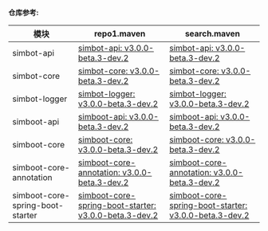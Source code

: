 **仓库参考:**

| **模块** | **repo1.maven** | **search.maven** |
|---------|-----------------|------------------|
| simbot-api | [simbot-api: v3.0.0-beta.3-dev.2](https://repo1.maven.org/maven2/love/forte/simbot/simbot-api/3.0.0-beta.3-dev.2) | [simbot-api: v3.0.0-beta.3-dev.2](https://search.maven.org/artifact/love.forte.simbot/simbot-api/3.0.0-beta.3-dev.2/jar)  |
| simbot-core | [simbot-core: v3.0.0-beta.3-dev.2](https://repo1.maven.org/maven2/love/forte/simbot/simbot-core/3.0.0-beta.3-dev.2) | [simbot-core: v3.0.0-beta.3-dev.2](https://search.maven.org/artifact/love.forte.simbot/simbot-core/3.0.0-beta.3-dev.2/jar)  |
| simbot-logger | [simbot-logger: v3.0.0-beta.3-dev.2](https://repo1.maven.org/maven2/love/forte/simbot/simbot-logger/3.0.0-beta.3-dev.2) | [simbot-logger: v3.0.0-beta.3-dev.2](https://search.maven.org/artifact/love.forte.simbot/simbot-logger/3.0.0-beta.3-dev.2/jar)  |
| simboot-api | [simboot-api: v3.0.0-beta.3-dev.2](https://repo1.maven.org/maven2/love/forte/simbot/boot/simboot-api/3.0.0-beta.3-dev.2) | [simboot-api: v3.0.0-beta.3-dev.2](https://search.maven.org/artifact/love.forte.simbot.boot/simboot-api/3.0.0-beta.3-dev.2/jar)  |
| simboot-core | [simboot-core: v3.0.0-beta.3-dev.2](https://repo1.maven.org/maven2/love/forte/simbot/boot/simboot-core/3.0.0-beta.3-dev.2) | [simboot-core: v3.0.0-beta.3-dev.2](https://search.maven.org/artifact/love.forte.simbot.boot/simboot-core/3.0.0-beta.3-dev.2/jar)  |
| simboot-core-annotation | [simboot-core-annotation: v3.0.0-beta.3-dev.2](https://repo1.maven.org/maven2/love/forte/simbot/boot/simboot-core-annotation/3.0.0-beta.3-dev.2) | [simboot-core-annotation: v3.0.0-beta.3-dev.2](https://search.maven.org/artifact/love.forte.simbot.boot/simboot-core-annotation/3.0.0-beta.3-dev.2/jar)  |
| simboot-core-spring-boot-starter | [simboot-core-spring-boot-starter: v3.0.0-beta.3-dev.2](https://repo1.maven.org/maven2/love/forte/simbot/boot/simboot-core-spring-boot-starter/3.0.0-beta.3-dev.2) | [simboot-core-spring-boot-starter: v3.0.0-beta.3-dev.2](https://search.maven.org/artifact/love.forte.simbot.boot/simboot-core-spring-boot-starter/3.0.0-beta.3-dev.2/jar)  |



